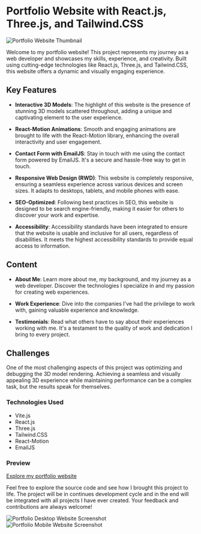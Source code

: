 # Portfolio Website with React.js, Three.js, and Tailwind.CSS

![Portfolio Website Thumbnail](https://i.ibb.co/WFMPjmb/project-portfolio-thumbnail.png)

Welcome to my portfolio website! This project represents my journey as a web developer and showcases my skills, experience, and creativity. Built using cutting-edge technologies like React.js, Three.js, and Tailwind.CSS, this website offers a dynamic and visually engaging experience.

## Key Features

- **Interactive 3D Models**: The highlight of this website is the presence of stunning 3D models scattered throughout, adding a unique and captivating element to the user experience.

- **React-Motion Animations**: Smooth and engaging animations are brought to life with the React-Motion library, enhancing the overall interactivity and user engagement.

- **Contact Form with EmailJS**: Stay in touch with me using the contact form powered by EmailJS. It's a secure and hassle-free way to get in touch.

- **Responsive Web Design (RWD)**: This website is completely responsive, ensuring a seamless experience across various devices and screen sizes. It adapts to desktops, tablets, and mobile phones with ease.

- **SEO-Optimized**: Following best practices in SEO, this website is designed to be search engine-friendly, making it easier for others to discover your work and expertise.

- **Accessibility**: Accessibility standards have been integrated to ensure that the website is usable and inclusive for all users, regardless of disabilities. It meets the highest accessibility standards to provide equal access to information.

## Content

- **About Me**: Learn more about me, my background, and my journey as a web developer. Discover the technologies I specialize in and my passion for creating web experiences.

- **Work Experience**: Dive into the companies I've had the privilege to work with, gaining valuable experience and knowledge.

- **Testimonials**: Read what others have to say about their experiences working with me. It's a testament to the quality of work and dedication I bring to every project.

## Challenges

One of the most challenging aspects of this project was optimizing and debugging the 3D model rendering. Achieving a seamless and visually appealing 3D experience while maintaining performance can be a complex task, but the results speak for themselves.

### Technologies Used

- Vite.js
- React.js
- Three.js
- Tailwind.CSS
- React-Motion
- EmailJS

### Preview

[Explore my portfolio website](https://szkonter.dev/)

Feel free to explore the source code and see how I brought this project to life. The project will be in continues development cycle and in the end will be integrated with all projects I have ever created. Your feedback and contributions are always welcome!

![Portfolio Desktop Website Screenshot](https://i.ibb.co/JBmKm65/project-portfolio-desktop-1.png)
![Portfolio Mobile Website Screenshot](https://i.ibb.co/SRqBcnR/project-portfolio-mobile-1.png)
